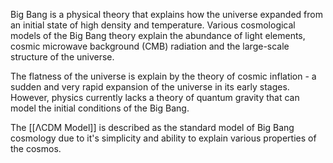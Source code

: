 Big Bang is a physical theory that explains how the universe expanded from an initial state of high density and temperature. Various cosmological models of the Big Bang theory explain the abundance of light elements, cosmic microwave background (CMB) radiation and the large-scale structure of the universe.

The flatness of the universe is explain by the theory of cosmic inflation - a sudden and very rapid expansion of the universe in its early stages. However, physics currently lacks a theory of quantum gravity that can model the initial conditions of the Big Bang.

The [[ΛCDM Model]] is described as the standard model of Big Bang cosmology due to it's simplicity and ability to explain various properties of the cosmos.